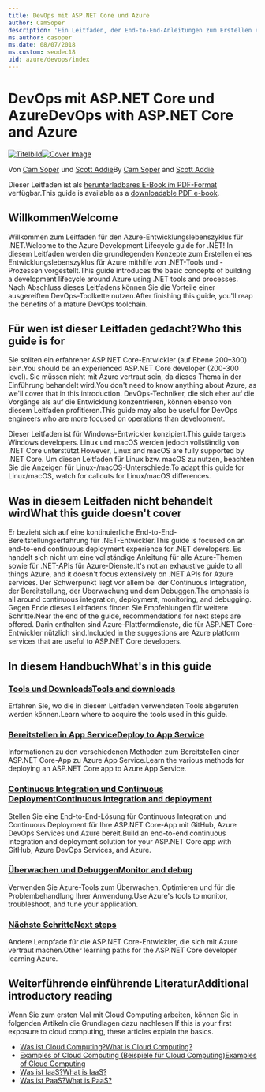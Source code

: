 ```yaml
---
title: DevOps mit ASP.NET Core und Azure
author: CamSoper
description: 'Ein Leitfaden, der End-to-End-Anleitungen zum Erstellen einer DevOps-Pipeline für eine in Azure gehostete ASP.NET Core-App bereitstellt.'
ms.author: casoper
ms.date: 08/07/2018
ms.custom: seodec18
uid: azure/devops/index
---
```

# <a name="devops-with-aspnet-core-and-azure"></a><span data-ttu-id="6c8fd-103">DevOps mit ASP.NET Core und Azure</span><span class="sxs-lookup"><span data-stu-id="6c8fd-103">DevOps with ASP.NET Core and Azure</span></span>

<span data-ttu-id="6c8fd-104">[![Titelbild](./media/cover-large.png)](https://aka.ms/devopsbook)</span><span class="sxs-lookup"><span data-stu-id="6c8fd-104">[![Cover Image](./media/cover-large.png)](https://aka.ms/devopsbook)</span></span>

<span data-ttu-id="6c8fd-105">Von [Cam Soper](https://twitter.com/camsoper) und [Scott Addie](https://twitter.com/scottaddie)</span><span class="sxs-lookup"><span data-stu-id="6c8fd-105">By [Cam Soper](https://twitter.com/camsoper) and [Scott Addie](https://twitter.com/scottaddie)</span></span>

<span data-ttu-id="6c8fd-106">Dieser Leitfaden ist als [herunterladbares E-Book im PDF-Format](https://aka.ms/devopsbook) verfügbar.</span><span class="sxs-lookup"><span data-stu-id="6c8fd-106">This guide is available as a [downloadable PDF e-book](https://aka.ms/devopsbook).</span></span>

## <a name="welcome"></a><span data-ttu-id="6c8fd-107">Willkommen</span><span class="sxs-lookup"><span data-stu-id="6c8fd-107">Welcome</span></span> 

<span data-ttu-id="6c8fd-108">Willkommen zum Leitfaden für den Azure-Entwicklungslebenszyklus für .NET.</span><span class="sxs-lookup"><span data-stu-id="6c8fd-108">Welcome to the Azure Development Lifecycle guide for .NET!</span></span> <span data-ttu-id="6c8fd-109">In diesem Leitfaden werden die grundlegenden Konzepte zum Erstellen eines Entwicklungslebenszyklus für Azure mithilfe von .NET-Tools und -Prozessen vorgestellt.</span><span class="sxs-lookup"><span data-stu-id="6c8fd-109">This guide introduces the basic concepts of building a development lifecycle around Azure using .NET tools and processes.</span></span> <span data-ttu-id="6c8fd-110">Nach Abschluss dieses Leitfadens können Sie die Vorteile einer ausgereiften DevOps-Toolkette nutzen.</span><span class="sxs-lookup"><span data-stu-id="6c8fd-110">After finishing this guide, you'll reap the benefits of a mature DevOps toolchain.</span></span>

## <a name="who-this-guide-is-for"></a><span data-ttu-id="6c8fd-111">Für wen ist dieser Leitfaden gedacht?</span><span class="sxs-lookup"><span data-stu-id="6c8fd-111">Who this guide is for</span></span>

<span data-ttu-id="6c8fd-112">Sie sollten ein erfahrener ASP.NET Core-Entwickler (auf Ebene 200–300) sein.</span><span class="sxs-lookup"><span data-stu-id="6c8fd-112">You should be an experienced ASP.NET Core developer (200-300 level).</span></span> <span data-ttu-id="6c8fd-113">Sie müssen nicht mit Azure vertraut sein, da dieses Thema in der Einführung behandelt wird.</span><span class="sxs-lookup"><span data-stu-id="6c8fd-113">You don't need to know anything about Azure, as we'll cover that in this introduction.</span></span> <span data-ttu-id="6c8fd-114">DevOps-Techniker, die sich eher auf die Vorgänge als auf die Entwicklung konzentrieren, können ebenso von diesem Leitfaden profitieren.</span><span class="sxs-lookup"><span data-stu-id="6c8fd-114">This guide may also be useful for DevOps engineers who are more focused on operations than development.</span></span>

<span data-ttu-id="6c8fd-115">Dieser Leitfaden ist für Windows-Entwickler konzipiert.</span><span class="sxs-lookup"><span data-stu-id="6c8fd-115">This guide targets Windows developers.</span></span> <span data-ttu-id="6c8fd-116">Linux und macOS werden jedoch vollständig von .NET Core unterstützt.</span><span class="sxs-lookup"><span data-stu-id="6c8fd-116">However, Linux and macOS are fully supported by .NET Core.</span></span> <span data-ttu-id="6c8fd-117">Um diesen Leitfaden für Linux bzw. macOS zu nutzen, beachten Sie die Anzeigen für Linux-/macOS-Unterschiede.</span><span class="sxs-lookup"><span data-stu-id="6c8fd-117">To adapt this guide for Linux/macOS, watch for callouts for Linux/macOS differences.</span></span>

## <a name="what-this-guide-doesnt-cover"></a><span data-ttu-id="6c8fd-118">Was in diesem Leitfaden nicht behandelt wird</span><span class="sxs-lookup"><span data-stu-id="6c8fd-118">What this guide doesn't cover</span></span>

<span data-ttu-id="6c8fd-119">Er bezieht sich auf eine kontinuierliche End-to-End-Bereitstellungserfahrung für .NET-Entwickler.</span><span class="sxs-lookup"><span data-stu-id="6c8fd-119">This guide is focused on an end-to-end continuous deployment experience for .NET developers.</span></span> <span data-ttu-id="6c8fd-120">Es handelt sich nicht um eine vollständige Anleitung für alle Azure-Themen sowie für .NET-APIs für Azure-Dienste.</span><span class="sxs-lookup"><span data-stu-id="6c8fd-120">It's not an exhaustive guide to all things Azure, and it doesn't focus extensively on .NET APIs for Azure services.</span></span> <span data-ttu-id="6c8fd-121">Der Schwerpunkt liegt vor allem bei der Continuous Integration, der Bereitstellung, der Überwachung und dem Debuggen.</span><span class="sxs-lookup"><span data-stu-id="6c8fd-121">The emphasis is all around continuous integration, deployment, monitoring, and debugging.</span></span> <span data-ttu-id="6c8fd-122">Gegen Ende dieses Leitfadens finden Sie Empfehlungen für weitere Schritte.</span><span class="sxs-lookup"><span data-stu-id="6c8fd-122">Near the end of the guide, recommendations for next steps are offered.</span></span> <span data-ttu-id="6c8fd-123">Darin enthalten sind Azure-Plattformdienste, die für ASP.NET Core-Entwickler nützlich sind.</span><span class="sxs-lookup"><span data-stu-id="6c8fd-123">Included in the suggestions are Azure platform services that are useful to ASP.NET Core developers.</span></span>

## <a name="whats-in-this-guide"></a><span data-ttu-id="6c8fd-124">In diesem Handbuch</span><span class="sxs-lookup"><span data-stu-id="6c8fd-124">What's in this guide</span></span>

### <a name="tools-and-downloadsxrefazuredevopstools-and-downloads"></a>[<span data-ttu-id="6c8fd-125">Tools und Downloads</span><span class="sxs-lookup"><span data-stu-id="6c8fd-125">Tools and downloads</span></span>](xref:azure/devops/tools-and-downloads)

<span data-ttu-id="6c8fd-126">Erfahren Sie, wo die in diesem Leitfaden verwendeten Tools abgerufen werden können.</span><span class="sxs-lookup"><span data-stu-id="6c8fd-126">Learn where to acquire the tools used in this guide.</span></span>

### <a name="deploy-to-app-servicexrefazuredevopsdeploy-to-app-service"></a>[<span data-ttu-id="6c8fd-127">Bereitstellen in App Service</span><span class="sxs-lookup"><span data-stu-id="6c8fd-127">Deploy to App Service</span></span>](xref:azure/devops/deploy-to-app-service)

<span data-ttu-id="6c8fd-128">Informationen zu den verschiedenen Methoden zum Bereitstellen einer ASP.NET Core-App zu Azure App Service.</span><span class="sxs-lookup"><span data-stu-id="6c8fd-128">Learn the various methods for deploying an ASP.NET Core app to Azure App Service.</span></span>

### <a name="continuous-integration-and-deploymentxrefazuredevopscicd"></a>[<span data-ttu-id="6c8fd-129">Continuous Integration und Continuous Deployment</span><span class="sxs-lookup"><span data-stu-id="6c8fd-129">Continuous integration and deployment</span></span>](xref:azure/devops/cicd)

<span data-ttu-id="6c8fd-130">Stellen Sie eine End-to-End-Lösung für Continuous Integration und Continuous Deployment für Ihre ASP.NET Core-App mit GitHub, Azure DevOps Services und Azure bereit.</span><span class="sxs-lookup"><span data-stu-id="6c8fd-130">Build an end-to-end continuous integration and deployment solution for your ASP.NET Core app with GitHub, Azure DevOps Services, and Azure.</span></span>

### <a name="monitor-and-debugxrefazuredevopsmonitor"></a>[<span data-ttu-id="6c8fd-131">Überwachen und Debuggen</span><span class="sxs-lookup"><span data-stu-id="6c8fd-131">Monitor and debug</span></span>](xref:azure/devops/monitor)

<span data-ttu-id="6c8fd-132">Verwenden Sie Azure-Tools zum Überwachen, Optimieren und für die Problembehandlung Ihrer Anwendung.</span><span class="sxs-lookup"><span data-stu-id="6c8fd-132">Use Azure's tools to monitor, troubleshoot, and tune your application.</span></span>

### <a name="next-stepsxrefazuredevopsnext-steps"></a>[<span data-ttu-id="6c8fd-133">Nächste Schritte</span><span class="sxs-lookup"><span data-stu-id="6c8fd-133">Next steps</span></span>](xref:azure/devops/next-steps)

<span data-ttu-id="6c8fd-134">Andere Lernpfade für die ASP.NET Core-Entwickler, die sich mit Azure vertraut machen.</span><span class="sxs-lookup"><span data-stu-id="6c8fd-134">Other learning paths for the ASP.NET Core developer learning Azure.</span></span>

## <a name="additional-introductory-reading"></a><span data-ttu-id="6c8fd-135">Weiterführende einführende Literatur</span><span class="sxs-lookup"><span data-stu-id="6c8fd-135">Additional introductory reading</span></span>

<span data-ttu-id="6c8fd-136">Wenn Sie zum ersten Mal mit Cloud Computing arbeiten, können Sie in folgenden Artikeln die Grundlagen dazu nachlesen.</span><span class="sxs-lookup"><span data-stu-id="6c8fd-136">If this is your first exposure to cloud computing, these articles explain the basics.</span></span>

* [<span data-ttu-id="6c8fd-137">Was ist Cloud Computing?</span><span class="sxs-lookup"><span data-stu-id="6c8fd-137">What is Cloud Computing?</span></span>](https://azure.microsoft.com/overview/what-is-cloud-computing/)
* [<span data-ttu-id="6c8fd-138">Examples of Cloud Computing (Beispiele für Cloud Computing)</span><span class="sxs-lookup"><span data-stu-id="6c8fd-138">Examples of Cloud Computing</span></span>](https://azure.microsoft.com/overview/examples-of-cloud-computing/)
* [<span data-ttu-id="6c8fd-139">Was ist IaaS?</span><span class="sxs-lookup"><span data-stu-id="6c8fd-139">What is IaaS?</span></span>](https://azure.microsoft.com/overview/what-is-iaas/)
* [<span data-ttu-id="6c8fd-140">Was ist PaaS?</span><span class="sxs-lookup"><span data-stu-id="6c8fd-140">What is PaaS?</span></span>](https://azure.microsoft.com/overview/what-is-paas/)
